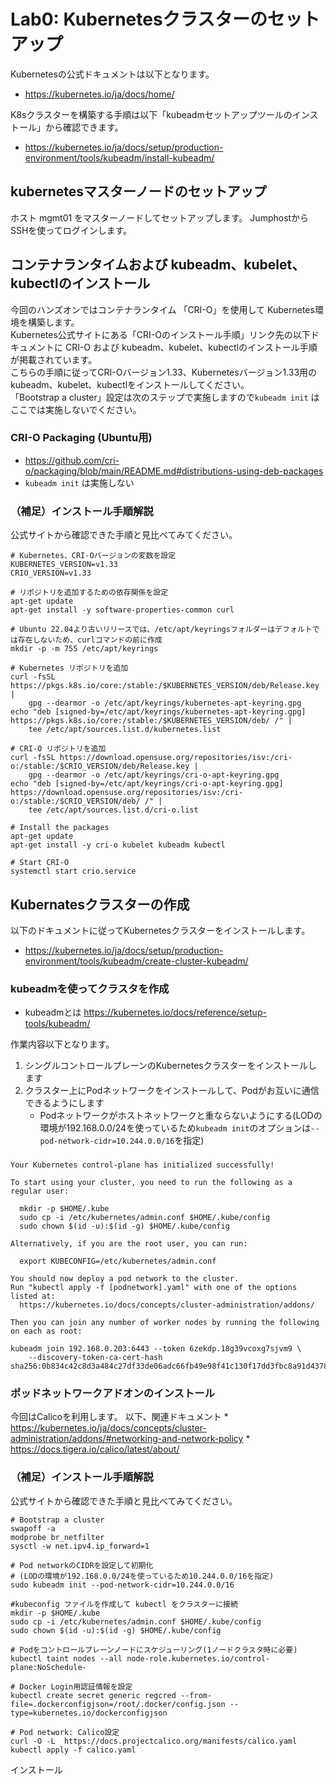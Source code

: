 # Lab0: Kubernetesクラスターのセットアップ
Kubernetesの公式ドキュメントは以下となります。
* https://kubernetes.io/ja/docs/home/

K8sクラスターを構築する手順は以下「kubeadmセットアップツールのインストール」から確認できます。
* https://kubernetes.io/ja/docs/setup/production-environment/tools/kubeadm/install-kubeadm/

## kubernetesマスターノードのセットアップ
ホスト mgmt01 をマスターノードしてセットアップします。
JumphostからSSHを使ってログインします。


## コンテナランタイムおよび kubeadm、kubelet、kubectlのインストール
今回のハンズオンではコンテナランタイム 「CRI-O」を使用して Kubernetes環境を構築します。<br>
Kubernetes公式サイトにある「CRI-Oのインストール手順」リンク先の以下ドキュメントに CRI-O および kubeadm、kubelet、kubectlのインストール手順が掲載されています。<br>
こちらの手順に従ってCRI-Oバージョン1.33、Kubernetesバージョン1.33用のkubeadm、kubelet、kubectlをインストールしてください。<br>
「Bootstrap a cluster」設定は次のステップで実施しますので`kubeadm init` はここでは実施しないでください。<br>

### CRI-O Packaging (Ubuntu用)
* https://github.com/cri-o/packaging/blob/main/README.md#distributions-using-deb-packages
* `kubeadm init` は実施しない


### （補足）インストール手順解説
公式サイトから確認できた手順と見比べてみてください。
```
# Kubernetes、CRI-Oバージョンの変数を設定
KUBERNETES_VERSION=v1.33
CRIO_VERSION=v1.33

# リポジトリを追加するための依存関係を設定
apt-get update
apt-get install -y software-properties-common curl

# Ubuntu 22.04より古いリリースでは、/etc/apt/keyringsフォルダーはデフォルトでは存在しないため、curlコマンドの前に作成
mkdir -p -m 755 /etc/apt/keyrings

# Kubernetes リポジトリを追加
curl -fsSL https://pkgs.k8s.io/core:/stable:/$KUBERNETES_VERSION/deb/Release.key |
    gpg --dearmor -o /etc/apt/keyrings/kubernetes-apt-keyring.gpg
echo "deb [signed-by=/etc/apt/keyrings/kubernetes-apt-keyring.gpg] https://pkgs.k8s.io/core:/stable:/$KUBERNETES_VERSION/deb/ /" |
    tee /etc/apt/sources.list.d/kubernetes.list

# CRI-O リポジトリを追加
curl -fsSL https://download.opensuse.org/repositories/isv:/cri-o:/stable:/$CRIO_VERSION/deb/Release.key |
    gpg --dearmor -o /etc/apt/keyrings/cri-o-apt-keyring.gpg
echo "deb [signed-by=/etc/apt/keyrings/cri-o-apt-keyring.gpg] https://download.opensuse.org/repositories/isv:/cri-o:/stable:/$CRIO_VERSION/deb/ /" |
    tee /etc/apt/sources.list.d/cri-o.list

# Install the packages
apt-get update
apt-get install -y cri-o kubelet kubeadm kubectl

# Start CRI-O
systemctl start crio.service
```

## Kubernatesクラスターの作成
以下のドキュメントに従ってKubernetesクラスターをインストールします。
* https://kubernetes.io/ja/docs/setup/production-environment/tools/kubeadm/create-cluster-kubeadm/

### kubeadmを使ってクラスタを作成
* kubeadmとは
https://kubernetes.io/docs/reference/setup-tools/kubeadm/


作業内容以下となります。
1. シングルコントロールプレーンのKubernetesクラスターをインストールします
2. クラスター上にPodネットワークをインストールして、Podがお互いに通信できるようにします
    * Podネットワークがホストネットワークと重ならないようにする(LODの環境が192.168.0.0/24を使っているため`kubeadm init`のオプションは`--pod-network-cidr=10.244.0.0/16`を指定)

      
###
```
Your Kubernetes control-plane has initialized successfully!

To start using your cluster, you need to run the following as a regular user:

  mkdir -p $HOME/.kube
  sudo cp -i /etc/kubernetes/admin.conf $HOME/.kube/config
  sudo chown $(id -u):$(id -g) $HOME/.kube/config

Alternatively, if you are the root user, you can run:

  export KUBECONFIG=/etc/kubernetes/admin.conf

You should now deploy a pod network to the cluster.
Run "kubectl apply -f [podnetwork].yaml" with one of the options listed at:
  https://kubernetes.io/docs/concepts/cluster-administration/addons/

Then you can join any number of worker nodes by running the following on each as root:

kubeadm join 192.168.0.203:6443 --token 6zekdp.18g39vcoxg7sjvm9 \
	--discovery-token-ca-cert-hash sha256:0b834c42c8d3a484c27df33de06adc66fb49e98f41c130f17dd3fbc8a91d4378 
```

### ポッドネットワークアドオンのインストール
今回はCalicoを利用します。
以下、関連ドキュメント
       * https://kubernetes.io/ja/docs/concepts/cluster-administration/addons/#networking-and-network-policy
       * https://docs.tigera.io/calico/latest/about/

       

### （補足）インストール手順解説
公式サイトから確認できた手順と見比べてみてください。
```
# Bootstrap a cluster
swapoff -a
modprobe br_netfilter
sysctl -w net.ipv4.ip_forward=1

# Pod networkのCIDRを設定して初期化
# (LODの環境が192.168.0.0/24を使っているため10.244.0.0/16を指定)
sudo kubeadm init --pod-network-cidr=10.244.0.0/16

#kubeconfig ファイルを作成して kubectl をクラスターに接続
mkdir -p $HOME/.kube
sudo cp -i /etc/kubernetes/admin.conf $HOME/.kube/config
sudo chown $(id -u):$(id -g) $HOME/.kube/config

# Podをコントロールプレーンノードにスケジューリング(1ノードクラスタ時に必要)
kubectl taint nodes --all node-role.kubernetes.io/control-plane:NoSchedule-

# Docker Login用認証情報を設定
kubectl create secret generic regcred --from-file=.dockerconfigjson=/root/.docker/config.json --type=kubernetes.io/dockerconfigjson

# Pod network: Calico設定
curl -O -L  https://docs.projectcalico.org/manifests/calico.yaml
kubectl apply -f calico.yaml
```






インストール
